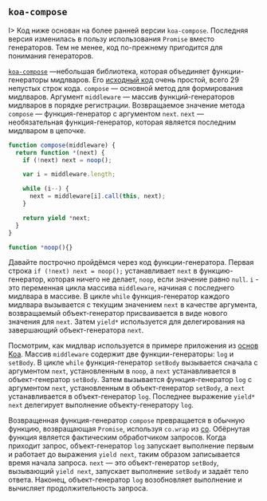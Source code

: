 ## `koa-compose`

I> Код ниже основан на более ранней версии `koa-compose`. Последняя версия изменилась в пользу использования `Promise` вместо генераторов. Тем не менее, код по-прежнему пригодится для понимания генераторов.

[`koa-compose`](https://github.com/koajs/compose) —небольшая библиотека, которая объединяет функции-генераторы мидлваров. Его [исходный код](https://github.com/koajs/compose/blob/v2.x/index.js) очень простой, всего 29 непустых строк кода. `compose` — основной метод для формирования мидлваров. Аргумент `middleware` — массив функций-генераторов мидлваров в порядке регистрации. Возвращаемое значение метода `compose` — функция-генератор с аргументом `next`. `next` — необязательная функция-генератор, которая является последним мидлваром в цепочке.

```js
function compose(middleware) {
  return function *(next) {
    if (!next) next = noop();

    var i = middleware.length;

    while (i--) {
      next = middleware[i].call(this, next);
    }

    return yield *next;
  }
}

function *noop(){}
```

Давайте построчно пройдёмся через код функции-генератора. Первая строка `if (!next) next = noop();` устанавливает `next` в функцию-генератор, которая ничего не делает, `noop`, если значение равно `null`. `i` - это переменная цикла массива `middleware`, начиная с последнего мидлвара в массиве. В цикле `while` функция-генератор каждого мидлвара вызывается с текущим значением `next` в качестве аргумента, возвращаемый объект-генератор присваивается в виде нового значения для `next`. Затем `yield*` используется для делегирования на завершающий объект-генератора `next`.

Посмотрим, как мидлвар используется в примере приложения из [основ Koa](#koa-basics). Массив `middleware` содержит две функции-генераторы: `log` и `setBody`. В цикле `while` функция-генератор `setBody` вызывается сначала с аргументом `next`, установленным в `noop`, а `next` устанавливается в объект-генератор `setBody`. Затем вызывается функция-генератор `log` с аргументом `next`, установленным в объект-генератор `setBody`, а `next` устанавливается в объект-генератор `log`. Последнее выражение `yield* next` делегирует выполнение объекту-генератору `log`.

Возвращенная функция-генератор `compose` превращается в обычную функцию, возвращающая `Promise`, используя `co.wrap` из [co](#co). Обёрнутая функция является фактическим обработчиком запросов. Когда приходит запрос, объект-генератор `log` запускает выполнение первым и работает до выражения `yield next`, таким образом записывается время начала запроса. `next` — это объект-генератор `setBody`, вызывающий `yield next`, запускает выполнение `setBody` и задаёт тело ответа. Наконец, объект-генератор `log` возобновляет выполнение и вычисляет продолжительность запроса.